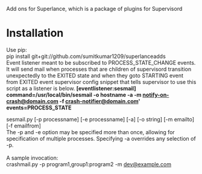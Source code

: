 Add ons for Superlance, which is a package of plugins for Supervisord

Installation
==============

Use pip:
<br>
pip install git+git://github.com/sumitkumar1209/superlanceadds
<br>
Event listener meant to be subscribed to PROCESS_STATE_CHANGE events.  It will send mail when processes that are children of supervisord transition unexpectedly to the EXITED state and when they goto STARTING event from EXITED event supervisor config snippet that tells supervisor to use this script as a listener is below.
<b>
[eventlistener:sesmail]
command=/usr/local/bin/sesmail -o hostname -a -m notify-on-crash@domain.com -f crash-notifier@domain.com'
events=PROCESS_STATE</b>
<br>

sesmail.py [-p processname] [-e processname] [-a] [-o string] [-m emailto] [-f emailfrom]<br>
The -p and -e option may be specified more than once, allowing for specification of multiple processes.  Specifying -a overrides any selection of -p.<br>
<br>
A sample invocation:
<br>
crashmail.py -p program1,group1:program2 -m dev@example.com

